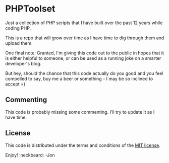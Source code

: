 PHPToolset
==========

Just a collection of PHP scripts that I have built over the past 12 years while coding PHP.

This is a repo that will grow over time as I have time to dig through them and upload them.

One final note:
Granted, I'm giving this code out to the public in hopes that it is either helpful to someone, or can be used as a running joke on a smarter developer's blog.

But hey, should the chance that this code actually do you good and you feel compelled to say, buy me a beer or something - I may be so inclined to accept =)

## Commenting
This code is probably missing some commenting.  I'll try to update it as I have time.

## License
This code is distributed under the terms and conditions of the [MIT license](LICENSE).


Enjoy! :neckbeard:
-Jon
